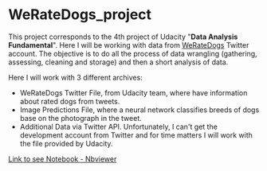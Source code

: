 # WeRateDogs_project
This project corresponds to the 4th project of Udacity "**Data Analysis Fundamental**". 
Here I will be working with data from [WeRateDogs](https://twitter.com/dog_rates) Twitter account. The objective is to do all the process of data wrangling (gathering, assessing, cleaning and storage) and then a short analysis of data.

Here I will work with 3 different archives:
- WeRateDogs Twitter File, from Udacity team, where have information about rated dogs from tweets.
- Image Predictions File, where a neural network classifies breeds of dogs base on the photograph in the tweet.
- Additional Data via Twitter API. Unfortunately, I can't get the development account from Twitter and for time matters I will work with the file provided by Udacity.

[Link to see Notebook - Nbviewer](https://nbviewer.jupyter.org/github/javosch/WeRateDogs_project/blob/main/wrangle_act.ipynb)
